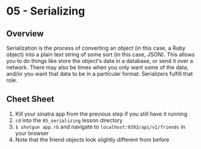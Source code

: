 # 05 - Serializing

## Overview

Serialization is the process of converting an object (in this case, a Ruby
object) into a plain text string of some sort (in this case, JSON).  This allows
you to do things like store the object's data in a database, or send it over a
network. There may also be times when you only want some of the data, and/or
you want that data to be in a particular format.  Serializers fulfill that role.

## Cheet Sheet

1. Kill your sinatra app from the previous step if you still have it running
1. `cd` into the `05_serializing` lesson directory
1. `$ shotgun app.rb` and navigate to `localhost:9393/api/v1/friends` in your browser
1. Note that the friend objects look slightly different from before
